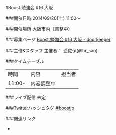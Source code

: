 #Boost.勉強会 #16 大阪

###開催日時
2014/09/20(土)
11:00～

###開催場所
大阪市内（調整中）

###募集ページ
[Boost.勉強会 #16 大阪 - doorkeeper](http://osakaboostjp.doorkeeper.jp/events/14150)

###主催&スタッフ
主催者： 遥佐保(@hr_sao)

###タイムテーブル

| | | |
|-------|-----|----|
| 時間 | 内容 | 担当者 |
| 11:00- |内容調整中 | |


###ライブ配信
未定

###Twitterハッシュタグ
[#boostjp](http://twitter.com/search?q=%23boostjp)

###関連リンク

- 
